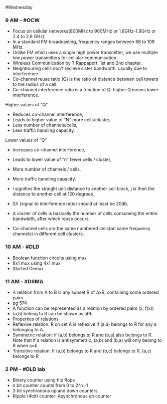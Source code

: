 #Wednesday 
### 9 AM - #OCW 
- Focus on cellular networks(800MHz to 900MHz or 1.8GHz-1.9GHz or 2.4 to 2.6 GHz).
- In a standard FM broadcasting, frequency ranges between 88 to 108 MHz.
- Unlike FM which uses a single high power transmitter, we use multiple low power transmitters for cellular communication.
- Wireless Communication by T Rappaport, 1st and 2nd chapter.
- Neighbouring cells don't recieve sister bandwidth, usually due to interference.
- Co-channel reuse ratio (Q) is the ratio of distance between cell towers to the radius of a cell.
- Co-channel interference ratio is a function of Q: higher Q means lower interference.

Higher values of “Q”

-   Reduces co-channel interference,
-   Leads to higher value of “N” more cells/cluster,
-   Less number of channels/cells,
-   Less traffic handling capacity.

Lower values of “Q”

-   Increases co-channel interference,
-   Leads to lower value of “n” fewer cells / cluster,
-   More number of channels / cells,
-   More traffic handling capacity.

- i signifies the straight unit distance to another cell block, j is then the distance to another cell at 120 degrees.
- S/I (signal to interference ratio) should at least be 20db.
- A cluster of cells is basically the number of cells consuming the entire bandwidth, after which reuse occurs.
- Co-channel cells are the same numbered cells(on same frequency channels) in different cell clusters.

### 10 AM - #DLD 
- Boolean function circuits using mux
- 8x1 mux using 4x1 mux
- Started Demux

### 11 AM - #DSMA 
- A relation from A to B is any subset R of AxB, containing some ordered pairs
- pg 574
- A function can be represented as a relation by ordered pairs (x, f(x))
- (a,b) belong to R can be shown as aRb
- Properties of relations
- Reflexive relation: R on set A is reflexive if (a,a) belongs to R for any a belonging to A.
- Symmetric relation: if (a,b) belongs to R and (b,a) also belongs to R. Note that if a relation is antisymmetric, (a,b) and (b,a) will only belong to R when a=b
- Transitive relation: If (a,b) belongs to R and (b,c) belongs to R, (a,c) belongs to R


### 2 PM - #DLD lab
- Binary counter using flip flops
- n bit counter counts from 0 to 2^n -1
- 3 bit synchronous up and down counters
- Ripple (4bit) counter: Asynchronous up counter